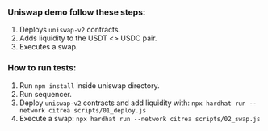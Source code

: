 ### Uniswap demo follow these steps:

1. Deploys `uniswap-v2` contracts.
2. Adds liquidity to the USDT <> USDC pair.
3. Executes a swap.

### How to run tests:
1. Run `npm install` inside uniswap directory.
2. Run sequencer.
3. Deploy `uniswap-v2` contracts and add liquidity with:
`npx hardhat run --network citrea scripts/01_deploy.js`
4. Execute a swap:
`npx hardhat run --network citrea scripts/02_swap.js` 
